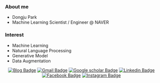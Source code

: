 <div align=left>

### About me
- Dongju Park
- Machine Learning Scientist / Engineer @ NAVER 

### Interest
- Machine Learning
- Natural Language Processing
- Generative Model
- Data Augmentation



<div align=center>

[![Blog Badge](http://img.shields.io/badge/-blog-black?style=flat-square&logo=github&link=https://toriving.github.io/)](https://toriving.github.io/) 
[![Gmail Badge](https://img.shields.io/badge/-Gmail-d14836?style=flat-square&logo=Gmail&logoColor=white&link=mailto:toriving@gmail.com)](mailto:toriving@gmail.com)
[![Google scholar Badge](https://img.shields.io/badge/-Scholar-%234285F4?style=falt-square&logo=Google%20scholar&logoColor=white&link=https://scholar.google.com/citations?hl=en&user=Mh3vtlEAAAAJ/)](https://scholar.google.com/citations?hl=en&user=Mh3vtlEAAAAJ/)
[![Linkedin Badge](https://img.shields.io/badge/-LinkedIn-blue?style=flat-square&logo=Linkedin&logoColor=white&link=https://www.linkedin.com/in/toriving/)](https://www.linkedin.com/in/toriving/) 
[![Facebook Badge](https://img.shields.io/badge/-Facebook-1877f2?style=flat-square&logo=facebook&logoColor=white&link=https://www.facebook.com/toriving/)](https://www.facebook.com/toriving/)
[![Instagram Badge](http://img.shields.io/badge/instagram-%23E4405F?style=falt-square&logo=instagram&logoColor=white&link=https://instagram.com/dongjuu_/)](https://instagram.com/dongjuu_/) 
</div>
